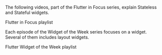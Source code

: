 The following videos, part of the
Flutter in Focus series,
explain Stateless and Stateful widgets.


Flutter in Focus playlist

Each episode of the
Widget of the Week series
focuses on a widget. Several of them includes layout widgets.

Flutter Widget of the Week playlist
